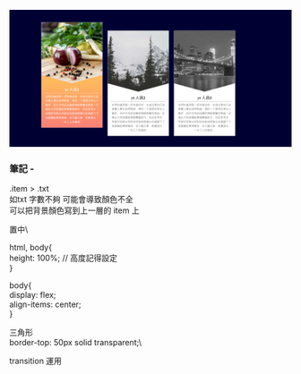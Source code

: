 ![圖文互動卡片](./L3.png "人員介紹卡片")

### 筆記 -

.item > .txt\
  如txt 字數不夠 可能會導致顏色不全\
  可以把背景顏色寫到上一層的 item 上

置中\

  html, body{\
    height: 100%; // 高度記得設定\
  }

  body{\
    display: flex;\
    align-items: center;\
  }

三角形\
  border-top: 50px solid transparent;\

transition 運用
